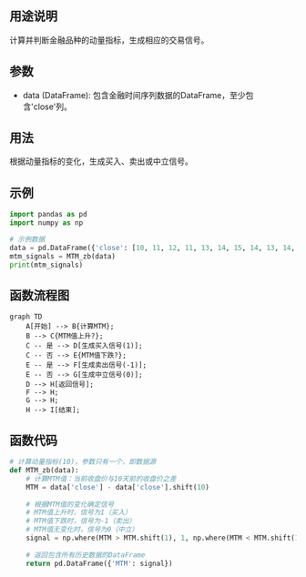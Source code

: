 ## 用途说明

计算并判断金融品种的动量指标，生成相应的交易信号。

## 参数

* data (DataFrame): 包含金融时间序列数据的DataFrame，至少包含'close'列。
## 用法

根据动量指标的变化，生成买入、卖出或中立信号。

## 示例

```python
import pandas as pd
import numpy as np

# 示例数据
data = pd.DataFrame({'close': [10, 11, 12, 11, 13, 14, 15, 14, 13, 14, 15, 16, 15]})
mtm_signals = MTM_zb(data)
print(mtm_signals)
```

## 函数流程图

```mermaid
graph TD
    A[开始] --> B{计算MTM};
    B --> C{MTM值上升?};
    C -- 是 --> D[生成买入信号(1)];
    C -- 否 --> E{MTM值下跌?};
    E -- 是 --> F[生成卖出信号(-1)];
    E -- 否 --> G[生成中立信号(0)];
    D --> H[返回信号];
    F --> H;
    G --> H;
    H --> I[结束];
```

## 函数代码

```python
# 计算动量指标(10)，参数只有一个，即数据源
def MTM_zb(data):
    # 计算MTM值：当前收盘价与10天前的收盘价之差
    MTM = data['close'] - data['close'].shift(10)
    
    # 根据MTM值的变化确定信号
    # MTM值上升时，信号为1（买入）
    # MTM值下跌时，信号为-1（卖出）
    # MTM值无变化时，信号为0（中立）
    signal = np.where(MTM > MTM.shift(1), 1, np.where(MTM < MTM.shift(1), -1, 0))
    
    # 返回包含所有历史数据的DataFrame
    return pd.DataFrame({'MTM': signal})
```

